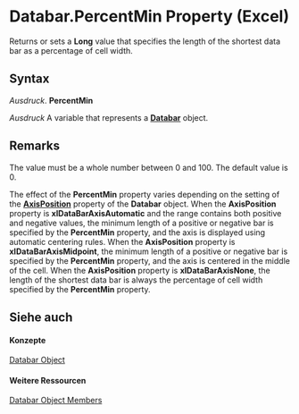 
# Databar.PercentMin Property (Excel)

Returns or sets a  **Long** value that specifies the length of the shortest data bar as a percentage of cell width.


## Syntax

 _Ausdruck_. **PercentMin**

 _Ausdruck_ A variable that represents a **[Databar](2684e913-c278-e6be-ba9d-053b6ad58bae.md)** object.


## Remarks

The value must be a whole number between 0 and 100. The default value is 0.

The effect of the  **PercentMin** property varies depending on the setting of the **[AxisPosition](0e239fd1-8bdf-2355-10ae-b7766b9befaf.md)** property of the **Databar** object. When the **AxisPosition** property is **xlDataBarAxisAutomatic** and the range contains both positive and negative values, the minimum length of a positive or negative bar is specified by the **PercentMin** property, and the axis is displayed using automatic centering rules. When the **AxisPosition** property is **xlDataBarAxisMidpoint**, the minimum length of a positive or negative bar is specified by the **PercentMin** property, and the axis is centered in the middle of the cell. When the **AxisPosition** property is **xlDataBarAxisNone**, the length of the shortest data bar is always the percentage of cell width specified by the **PercentMin** property.


## Siehe auch


#### Konzepte


[Databar Object](2684e913-c278-e6be-ba9d-053b6ad58bae.md)
#### Weitere Ressourcen


[Databar Object Members](http://msdn.microsoft.com/library/137f7e88-bb61-48a3-d2cb-76a8282cd62e%28Office.15%29.aspx)